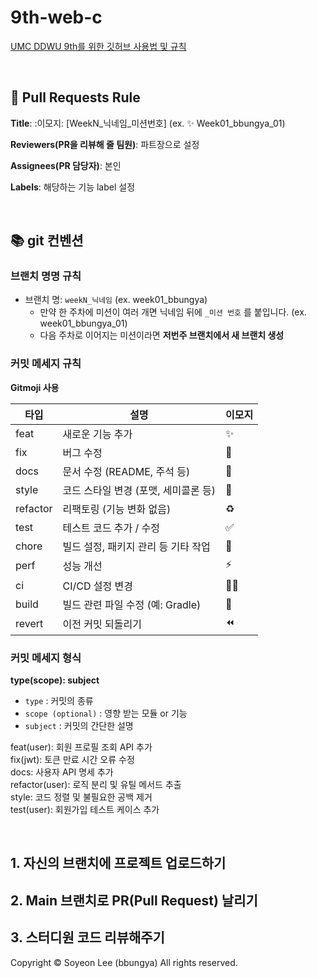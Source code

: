 # 9th-web-c
[UMC DDWU 9th를 위한 깃허브 사용법 및 규칙](https://makeus-challenge.notion.site/26fb57f4596b80e78684e241677067b5)

<br>

## 🌱 Pull Requests Rule

**Title**: :이모지: [WeekN_닉네임_미션번호] 
	(ex. ✨ Week01_bbungya_01)

**Reviewers(PR을 리뷰해 줄 팀원)**: 파트장으로 설정

**Assignees(PR 담당자)**: 본인

**Labels**: 해당하는 기능 label 설정

<br/>

## 📚 <span id="git-컨벤션">git 컨벤션</span>
### 브랜치 명명 규칙 
- 브랜치 명: `weekN_닉네임` (ex. week01_bbungya)
    - 만약 한 주차에 미션이 여러 개면 닉네임 뒤에 `_미션 번호` 를 붙입니다. (ex. week01_bbungya_01)
    - 다음 주차로 이어지는 미션이라면 **저번주 브랜치에서 새 브랜치 생성**

### 커밋 메세지 규칙 
**Gitmoji 사용**
  
| **타입** | **설명** | **이모지** |
| --- | --- | --- |
| feat | 새로운 기능 추가 | ✨ |
| fix | 버그 수정 | 🐛 |
| docs | 문서 수정 (README, 주석 등) |  📝 |
| style | 코드 스타일 변경 (포맷, 세미콜론 등) | 🎨 |
| refactor | 리팩토링 (기능 변화 없음) | ♻️ |
| test | 테스트 코드 추가 / 수정 | ✅ |
| chore | 빌드 설정, 패키지 관리 등 기타 작업 | 🧽 |
| perf | 성능 개선 | ⚡ |
| ci | CI/CD 설정 변경 | 👷🏻 |
| build | 빌드 관련 파일 수정 (예: Gradle) | 🌱 |
| revert | 이전 커밋 되돌리기 | ⏪ |

### 커밋 메세지 형식 
**type(scope): subject**

- `type` : 커밋의 종류
- `scope (optional)` : 영향 받는 모듈 or 기능
- `subject` : 커밋의 간단한 설명

feat(user): 회원 프로필 조회 API 추가 <br>
fix(jwt): 토큰 만료 시간 오류 수정 <br>
docs: 사용자 API 명세 추가<br>
refactor(user): 로직 분리 및 유틸 메서드 추출<br>
style: 코드 정렬 및 불필요한 공백 제거<br>
test(user): 회원가입 테스트 케이스 추가<br>

<br>

## 1. 자신의 브랜치에 프로젝트 업로드하기

## 2. Main 브랜치로 PR(Pull Request) 날리기

## 3. 스터디원 코드 리뷰해주기

Copyright © Soyeon Lee (bbungya) All rights reserved.
